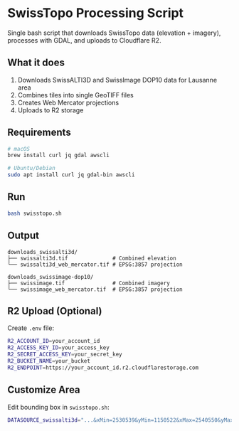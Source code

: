 # SwissTopo Processing Script

Single bash script that downloads SwissTopo data (elevation + imagery), processes with GDAL, and uploads to Cloudflare R2.

## What it does

1. Downloads SwissALTI3D and SwissImage DOP10 data for Lausanne area
2. Combines tiles into single GeoTIFF files  
3. Creates Web Mercator projections
4. Uploads to R2 storage

## Requirements

```bash
# macOS
brew install curl jq gdal awscli

# Ubuntu/Debian  
sudo apt install curl jq gdal-bin awscli
```

## Run

```bash
bash swisstopo.sh
```

## Output

```
downloads_swissalti3d/
├── swissalti3d.tif              # Combined elevation
└── swissalti3d_web_mercator.tif # EPSG:3857 projection

downloads_swissimage-dop10/  
├── swissimage.tif               # Combined imagery
└── swissimage_web_mercator.tif  # EPSG:3857 projection
```

## R2 Upload (Optional)

Create `.env` file:
```bash
R2_ACCOUNT_ID=your_account_id
R2_ACCESS_KEY_ID=your_access_key
R2_SECRET_ACCESS_KEY=your_secret_key
R2_BUCKET_NAME=your_bucket
R2_ENDPOINT=https://your_account_id.r2.cloudflarestorage.com
```

## Customize Area

Edit bounding box in `swisstopo.sh`:
```bash
DATASOURCE_swissalti3d="...&xMin=2530539&yMin=1150522&xMax=2540550&yMax=1162600&csv=true"
```
